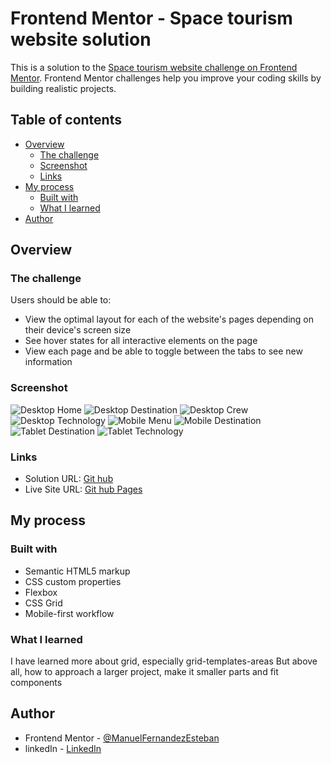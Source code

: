 # Frontend Mentor - Space tourism website solution

This is a solution to the [Space tourism website challenge on Frontend Mentor](https://www.frontendmentor.io/challenges/space-tourism-multipage-website-gRWj1URZ3). Frontend Mentor challenges help you improve your coding skills by building realistic projects. 

## Table of contents

- [Overview](#overview)
  - [The challenge](#the-challenge)
  - [Screenshot](#screenshot)
  - [Links](#links)
- [My process](#my-process)
  - [Built with](#built-with)
  - [What I learned](#what-i-learned)
- [Author](#author)

## Overview

### The challenge

Users should be able to:

- View the optimal layout for each of the website's pages depending on their device's screen size
- See hover states for all interactive elements on the page
- View each page and be able to toggle between the tabs to see new information

### Screenshot

![Desktop Home](./screenshots/ScreenshotDesktopHome.png)
![Desktop Destination](./screenshots/ScreenshotDesktopDestination.png)
![Desktop Crew](./screenshots/ScreenshotDesktopCrew.png)
![Desktop Technology](./screenshots/ScreenshotDesktopTechnology.png)
![Mobile Menu](./screenshots/ScreenshotMobileMenu.png)
![Mobile Destination](./screenshots/ScreenshotMobileDestination.png)
![Tablet Destination](./screenshots/ScreenshotTabletDestination.png)
![Tablet Technology](./screenshots/ScreenshotTabletTechnology.png)

### Links

- Solution URL: [Git hub](https://github.com/ManuelFernandezEsteban/space-tourism.git)
- Live Site URL: [Git hub Pages](https://manuelfernandezesteban.github.io/space-tourism/)

## My process

### Built with

- Semantic HTML5 markup
- CSS custom properties
- Flexbox
- CSS Grid
- Mobile-first workflow


### What I learned

I have learned more about grid, especially grid-templates-areas
But above all, how to approach a larger project, make it smaller parts and fit components

## Author

- Frontend Mentor - [@ManuelFernandezEsteban](https://www.frontendmentor.io/profile/ManuelFernandezEsteban)
- linkedIn - [LinkedIn](www.linkedin.com/in/manuel-fernandez-esteban)



